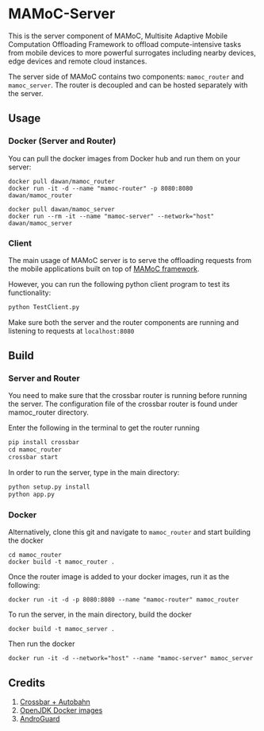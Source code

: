 # MAMoC-Server
This is the server component of MAMoC, Multisite Adaptive Mobile Computation Offloading Framework to offload compute-intensive tasks from mobile devices to more powerful surrogates including nearby devices, edge devices and remote cloud instances.

The server side of MAMoC contains two components: `mamoc_router` and `mamoc_server`. The router is decoupled and can be hosted separately with the server.

## Usage

### Docker (Server and Router)
You can pull the docker images from Docker hub and run them on your server:
```
docker pull dawan/mamoc_router
docker run -it -d --name "mamoc-router" -p 8080:8080 dawan/mamoc_router

docker pull dawan/mamoc_server
docker run --rm -it --name "mamoc-server" --network="host" dawan/mamoc_server
```

### Client
The main usage of MAMoC server is to serve the offloading requests from the mobile applications built on top of [MAMoC framework](https://github.com/dawand/MAMoC-Android).

However, you can run the following python client program to test its functionality:

```python
python TestClient.py
```

Make sure both the server and the router components are running and listening to requests at `localhost:8080`

## Build
### Server and Router
You need to make sure that the crossbar router is running before running the server. The configuration file of the crossbar router is found under mamoc_router directory.

Enter the following in the terminal to get the router running
```python
pip install crossbar
cd mamoc_router
crossbar start
```

In order to run the server, type in the main directory: 
```python
python setup.py install
python app.py
```

### Docker
Alternatively, clone this git and navigate to `mamoc_router` and start building the docker
``` 
cd mamoc_router
docker build -t mamoc_router .
```

Once the router image is added to your docker images, run it as the following:

```
docker run -it -d -p 8080:8080 --name "mamoc-router" mamoc_router
```

To run the server, in the main directory, build the docker

```
docker build -t mamoc_server .
```

Then run the docker

```
docker run -it -d --network="host" --name "mamoc-server" mamoc_server
```

## Credits
1. [Crossbar + Autobahn](https://crossbar.io/autobahn/)
2. [OpenJDK Docker images](https://hub.docker.com/_/openjdk/)
3. [AndroGuard](https://github.com/androguard/androguard)